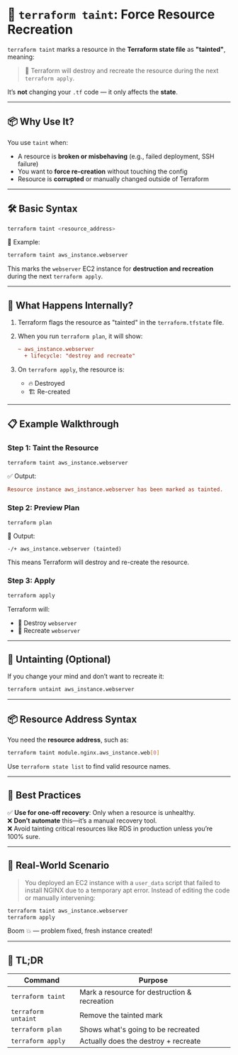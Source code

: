 # 🧪 `terraform taint`: Force Resource Recreation

`terraform taint` marks a resource in the **Terraform state file** as **"tainted"**, meaning:

> 🚨 Terraform will destroy and recreate the resource during the next `terraform apply`.

It’s **not** changing your `.tf` code — it only affects the **state**.

---

## 📦 Why Use It?

You use `taint` when:

- A resource is **broken or misbehaving** (e.g., failed deployment, SSH failure)
- You want to **force re-creation** without touching the config
- Resource is **corrupted** or manually changed outside of Terraform

---

## 🛠️ Basic Syntax

```bash
terraform taint <resource_address>
```

📌 Example:

```bash
terraform taint aws_instance.webserver
```

This marks the `webserver` EC2 instance for **destruction and recreation** during the next `terraform apply`.

---

## 🧠 What Happens Internally?

1. Terraform flags the resource as "tainted" in the `terraform.tfstate` file.
2. When you run `terraform plan`, it will show:

   ```ini
   ~ aws_instance.webserver
     + lifecycle: "destroy and recreate"
   ```

3. On `terraform apply`, the resource is:

   - 🔥 Destroyed
   - 🏗️ Re-created

---

## 📋 Example Walkthrough

### Step 1: Taint the Resource

```bash
terraform taint aws_instance.webserver
```

✅ Output:

```ini
Resource instance aws_instance.webserver has been marked as tainted.
```

### Step 2: Preview Plan

```bash
terraform plan
```

🧾 Output:

```hcl
-/+ aws_instance.webserver (tainted)
```

This means Terraform will destroy and re-create the resource.

### Step 3: Apply

```bash
terraform apply
```

Terraform will:

- 🧨 Destroy `webserver`
- 🔁 Recreate `webserver`

---

## 🧹 Untainting (Optional)

If you change your mind and don’t want to recreate it:

```bash
terraform untaint aws_instance.webserver
```

---

## 📦 Resource Address Syntax

You need the **resource address**, such as:

```bash
terraform taint module.nginx.aws_instance.web[0]
```

Use `terraform state list` to find valid resource names.

---

## 🔐 Best Practices

✅ **Use for one-off recovery**: Only when a resource is unhealthy.  
❌ **Don’t automate** this—it’s a manual recovery tool.  
❌ Avoid tainting critical resources like RDS in production unless you’re 100% sure.

---

## 🧪 Real-World Scenario

> You deployed an EC2 instance with a `user_data` script that failed to install NGINX due to a temporary apt error. Instead of editing the code or manually intervening:

```bash
terraform taint aws_instance.webserver
terraform apply
```

Boom 💥 — problem fixed, fresh instance created!

---

## 🧠 TL;DR

| Command             | Purpose                                      |
| ------------------- | -------------------------------------------- |
| `terraform taint`   | Mark a resource for destruction & recreation |
| `terraform untaint` | Remove the tainted mark                      |
| `terraform plan`    | Shows what's going to be recreated           |
| `terraform apply`   | Actually does the destroy + recreate         |
